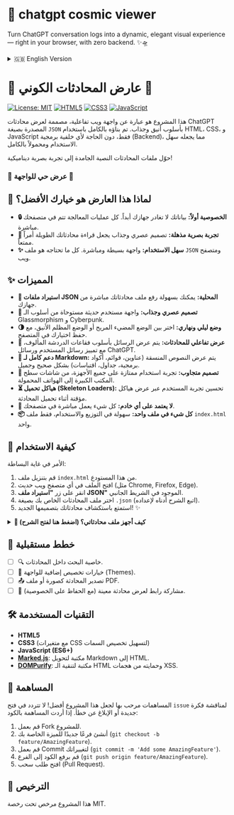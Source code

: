 #  🌌 chatgpt cosmic viewer
Turn ChatGPT conversation logs into a dynamic, elegant visual experience — right in your browser, with zero backend. ✨🛸

<details>
<summary>🇬🇧 English Version</summary>

# 🌌 Cosmic Conversation Viewer 🌌

This project is an interactive web interface designed to display exported ChatGPT conversations from a `JSON` file in a sleek and attractive manner. It's built entirely with vanilla HTML, CSS, and JavaScript, with no backend dependencies, making it fully portable and easy to use.

Transform your static conversation log files into a dynamic and visual experience!

### 🎨 Live Demo 🎨
<!--  Add a link to the live demo and a project screenshot/GIF here -->
<!-- Example: -->
<!-- ![Demo GIF](https://user-images.githubusercontent.com/username/repo/demo.gif) -->
**[🚀 Try it Live!](https://seif4d.github.io/chatgpt-cosmic-viewer/)** 

## 🤔 Why Choose This Viewer?

*   **🔒 Privacy First:** Your data never leaves your machine. All processing happens directly in your browser.
*   **🎨 Stunning Visual Experience:** A modern and engaging design that makes reading long conversations a pleasure.
*   **✨ Easy to Use:** A simple, straightforward interface. All you need is your JSON file and a web browser.

## ✨ Features

*   **📁 Local JSON File Import:** Easily upload your conversation file directly from your device.
*   **🎨 Modern & Attractive Design:** A UI inspired by Glassmorphism and Cyberpunk aesthetics.
*   **🌗 Light & Dark Mode:** Switch between a comfortable light theme and a sleek dark theme, with your preference saved locally.
*   **💬 Interactive Chat View:** Messages are displayed in the familiar chat bubble style, distinguishing between user and ChatGPT.
*   **📜 Full Markdown Support:** Renders formatted text (headings, lists, code blocks, etc.) correctly and beautifully.
*   **📱 Responsive Design:** A great user experience across all devices.
*   **⏳ Skeleton Loaders:** Enhances UX by displaying placeholders while conversations load.
*   **🚀 Zero Backend Dependency:** Everything runs in your browser.
*   **📦 Single File Application:** Easy to distribute and use—just one `index.html` file.

## 🚀 How to Use

1.  Download the `index.html` file from this repository.
2.  Open it in any modern web browser.
3.  Click the **"Import JSON File"** button.
4.  Select your `.json` conversation file (follow the guide below to prepare it).
5.  Enjoy your conversations in their new cosmic style! ✨

<details>
<summary><strong>📜 How to Prepare My Conversations File? (Click to expand)</strong></summary>

To convert your ChatGPT conversations into the required JSON format, follow these simple steps.

### 🧑‍🚀 Step 1: Export Your Data from ChatGPT

1.  Log in to [ChatGPT](https://chat.openai.com).
2.  Click your name in the bottom-left corner, then select **Settings**.
3.  Go to the **Data Controls** tab.
4.  Click **Export data**, then **Confirm export**.
5.  You will receive an email from OpenAI with a link to download your data.

### 📦 Step 2: Download and Unzip

1.  Open the email from OpenAI and click the **Download data export** link.
2.  Unzip the downloaded `.zip` file. You will find an important file named `chat.html` inside.

### 🪄 Step 3: The Conversion Magic (Run the Script)

1.  Open the `chat.html` file in a modern web browser (like Chrome or Firefox).
2.  Open the Developer Tools by pressing `F12` (or `Ctrl+Shift+I` / `Cmd+Opt+I`).
3.  Go to the **Console** tab.
4.  **Copy the entire code block below**, paste it into the console, and press `Enter`.

```javascript
// Paste the same JavaScript code from the Arabic section here.
(function() {
    const conversationNodes = document.querySelectorAll('body > div');
    const conversations = [];

    if (conversationNodes.length === 0) {
        alert("No conversation containers found. The structure of 'chat.html' might have changed.");
        return;
    }

    conversationNodes.forEach(node => {
        const titleNode = node.querySelector('h1, h2, h3, h4, h5, h6');
        const messageNodes = node.querySelectorAll('div > div:nth-child(2)');

        if (messageNodes.length > 0) {
            const conversation = {
                title: titleNode ? titleNode.textContent.trim() : `Conversation on ${new Date().toLocaleDateString()}`,
                messages: []
            };

            messageNodes.forEach(msgNode => {
                const authorNode = msgNode.querySelector('div:first-child');
                const contentNode = msgNode.querySelector('div:nth-child(2)');

                if (authorNode && contentNode) {
                    let author = authorNode.textContent.trim();
                    if (author.toLowerCase() === 'assistant') {
                        author = 'ChatGPT';
                    }

                    conversation.messages.push({
                        author: author,
                        content: contentNode.textContent.trim()
                    });
                }
            });

            if (conversation.messages.length > 0) {
                conversations.push(conversation);
            }
        }
    });

    if (conversations.length === 0) {
        alert("Extraction failed. Could not parse messages from the file.");
        return;
    }

    const jsonString = JSON.stringify(conversations, null, 2);
    const blob = new Blob([jsonString], { type: 'application/json' });
    const url = URL.createObjectURL(blob);
    const a = document.createElement('a');
    a.href = url;
    a.download = 'conversations.json';
    document.body.appendChild(a);
    a.click();
    document.body.removeChild(a);
    URL.revokeObjectURL(url);

    alert(`Success! ${conversations.length} conversations have been exported to 'conversations.json'. Check your downloads folder.`);
})();
```

The script will automatically create and download a file named **`conversations.json`**.

### 🌌 Step 4: Explore the Cosmos!

1.  Go back to the **"Cosmic Conversation Viewer"**.
2.  Click **"Import JSON File"**.
3.  Select the **`conversations.json`** file you just downloaded.
4.  Enjoy your conversations! ✨

</details>

## 🔮 Future Plans

*   [ ] 🔍 Search within conversations.
*   [ ] 🎨 More customization options and themes.
*   [ ] 📤 Export conversation as an image or PDF.
*   [ ] 🔗 Share a link to a specific conversation (while maintaining privacy).

## 🛠️ Tech Stack

*   **HTML5**
*   **CSS3** (with CSS Variables for theming)
*   **JavaScript (ES6+)**
*   **[Marked.js](https://marked.js.org/)**: For parsing Markdown to HTML.
*   **[DOMPurify](https://github.com/cure53/DOMPurify)**: For sanitizing HTML and preventing XSS.

## 🤝 Contributing

Contributions are welcome! Feel free to open an `issue` to discuss a new idea or report a bug. To contribute code:
1.  Fork the Project.
2.  Create your Feature Branch (`git checkout -b feature/AmazingFeature`).
3.  Commit your Changes (`git commit -m 'Add some AmazingFeature'`).
4.  Push to the Branch (`git push origin feature/AmazingFeature`).
5.  Open a Pull Request.

## 📜 License

This project is licensed under the MIT License.

</details>

# 🌌 عارض المحادثات الكوني 🌌

[![License: MIT](https://img.shields.io/badge/License-MIT-yellow.svg)](https://opensource.org/licenses/MIT)
[![HTML5](https://img.shields.io/badge/HTML5-E34F26?style=for-the-badge&logo=html5&logoColor=white)](https://developer.mozilla.org/en-US/docs/Web/Guide/HTML/HTML5)
[![CSS3](https://img.shields.io/badge/CSS3-1572B6?style=for-the-badge&logo=css3&logoColor=white)](https://www.w3.org/Style/CSS/Overview.en.html)
[![JavaScript](https://img.shields.io/badge/JavaScript-F7DF1E?style=for-the-badge&logo=javascript&logoColor=black)](https://developer.mozilla.org/en-US/docs/Web/JavaScript)

هذا المشروع هو عبارة عن واجهة ويب تفاعلية، مصممة لعرض محادثات ChatGPT المصدرة بصيغة `JSON` بأسلوب أنيق وجذاب. تم بناؤه بالكامل باستخدام HTML، CSS، و JavaScript فقط، دون الحاجة لأي خلفية برمجية (Backend)، مما يجعله سهل الاستخدام ومحمولاً بالكامل.

حوّل ملفات المحادثات النصية الجامدة إلى تجربة بصرية ديناميكية!

### 🎨 عرض حي للواجهة 🎨
<!--  ضع هنا رابط العرض الحي وصورة متحركة للمشروع -->
<!-- مثال: -->
<!-- ![Demo GIF](https://user-images.githubusercontent.com/username/repo/demo.gif) -->
<!-- **[🚀 جرب الواجهة الآن!](https://seif4d.github.io/chatgpt-cosmic-viewer/)** -->

## 🤔 لماذا هذا العارض هو خيارك الأفضل؟

*   **🔒 الخصوصية أولاً:** بياناتك لا تغادر جهازك أبداً. كل عمليات المعالجة تتم في متصفحك مباشرة.
*   **🎨 تجربة بصرية مذهلة:** تصميم عصري وجذاب يجعل قراءة محادثاتك الطويلة أمراً ممتعاً.
*   **✨ سهل الاستخدام:** واجهة بسيطة ومباشرة. كل ما تحتاجه هو ملف `JSON` ومتصفح ويب.

## ✨ المميزات

*   **📁 استيراد ملفات JSON المحلية:** يمكنك بسهولة رفع ملف محادثاتك مباشرة من جهازك.
*   **🎨 تصميم عصري وجذاب:** واجهة مستخدم حديثة مستوحاة من أسلوب الـ Glassmorphism و Cyberpunk.
*   **🌗 وضع ليلي ونهاري:** اختر بين الوضع المضيء المريح أو الوضع المظلم الأنيق، مع حفظ اختيارك في المتصفح.
*   **💬 عرض تفاعلي للمحادثات:** يتم عرض الرسائل بأسلوب فقاعات الدردشة المألوف، مع تمييز رسائل المستخدم ورسائل ChatGPT.
*   **📜 دعم كامل لـ Markdown:** يتم عرض النصوص المنسقة (عناوين، قوائم، أكواد برمجية، جداول، اقتباسات) بشكل صحيح وجميل.
*   **📱 تصميم متجاوب:** تجربة استخدام ممتازة على جميع الأجهزة، من شاشات سطح المكتب الكبيرة إلى الهواتف المحمولة.
*   **⏳ هياكل تحميل (Skeleton Loaders):** تحسين تجربة المستخدم عبر عرض هياكل مؤقتة أثناء تحميل المحادثة.
*   **🚀 لا يعتمد على أي خادم:** كل شيء يعمل مباشرة في متصفحك.
*   **📦 كل شيء في ملف واحد:** سهولة في التوزيع والاستخدام، فقط ملف `index.html` واحد.

## 🚀 كيفية الاستخدام

الأمر في غاية البساطة:
1.  قم بتنزيل ملف `index.html` من هذا المستودع.
2.  افتح الملف في أي متصفح ويب حديث (مثل Chrome, Firefox, Edge).
3.  انقر على زر **"استيراد ملف JSON"** الموجود في الشريط الجانبي.
4.  اختر ملف المحادثات الخاص بك بصيغة `.json` (اتبع الشرح أدناه لإعداده).
5.  استمتع باستكشاف محادثاتك بتصميمها الجديد! ✨

<details>
<summary><strong>📜 كيف أجهز ملف محادثاتي؟ (اضغط هنا لفتح الشرح)</strong></summary>

لتحويل محادثاتك من ChatGPT إلى صيغة JSON التي يفهمها التطبيق، اتبع هذه الخطوات البسيطة. لا تقلق، العملية أسهل مما تبدو!

### 🧑‍🚀 الخطوة الأولى: طلب بياناتك من ChatGPT

1.  افتح موقع [ChatGPT](https://chat.openai.com) وسجل دخولك.
2.  انقر على اسمك في الزاوية السفلية اليسرى، ثم اختر **Settings**.
3.  في نافذة الإعدادات، اذهب إلى **Data Controls**.
4.  اضغط على زر **Export data** ثم **Confirm export**.
5.  سيصلك بريد إلكتروني من OpenAI قريبًا يحتوي على رابط لتنزيل بياناتك.

### 📦 الخطوة الثانية: تحميل وفك ضغط الملف

1.  افتح بريدك الإلكتروني وابحث عن رسالة بعنوان "Your ChatGPT data export is ready".
2.  اضغط على رابط **Download data export** لتحميل ملف `.zip`.
3.  قم بفك الضغط عن هذا الملف. ستجد بداخله ملفًا مهمًا اسمه `chat.html`.

### 🪄 الخطوة الثالثة: سحر التحويل (تشغيل الكود)

1.  افتح ملف `chat.html` في متصفح ويب حديث (مثل Google Chrome أو Firefox).
2.  افتح "أدوات المطور" (Developer Tools) بالضغط على `F12` (أو `Ctrl+Shift+I` / `Cmd+Opt+I`).
3.  انتقل إلى تبويب **Console**.
4.  **انسخ الكود التالي بالكامل**، ثم الصقه في الـ Console واضغط `Enter`.

```javascript
(function() {
    const conversationNodes = document.querySelectorAll('body > div');
    const conversations = [];

    if (conversationNodes.length === 0) {
        alert("لم يتم العثور على أي محادثات. قد يكون هيكل ملف chat.html قد تغير.");
        return;
    }

    conversationNodes.forEach(node => {
        const titleNode = node.querySelector('h1, h2, h3, h4, h5, h6');
        const messageNodes = node.querySelectorAll('div > div:nth-child(2)');

        if (messageNodes.length > 0) {
            const conversation = {
                title: titleNode ? titleNode.textContent.trim() : `محادثة بتاريخ ${new Date().toLocaleDateString()}`,
                messages: []
            };

            messageNodes.forEach(msgNode => {
                const authorNode = msgNode.querySelector('div:first-child');
                const contentNode = msgNode.querySelector('div:nth-child(2)');

                if (authorNode && contentNode) {
                    let author = authorNode.textContent.trim();
                    if (author.toLowerCase() === 'assistant') {
                        author = 'ChatGPT';
                    }

                    conversation.messages.push({
                        author: author,
                        content: contentNode.textContent.trim()
                    });
                }
            });

            if (conversation.messages.length > 0) {
                conversations.push(conversation);
            }
        }
    });

    if (conversations.length === 0) {
        alert("فشل الاستخراج. لم نتمكن من تحليل الرسائل من الملف.");
        return;
    }

    const jsonString = JSON.stringify(conversations, null, 2);
    const blob = new Blob([jsonString], { type: 'application/json' });
    const url = URL.createObjectURL(blob);
    const a = document.createElement('a');
    a.href = url;
    a.download = 'conversations.json';
    document.body.appendChild(a);
    a.click();
    document.body.removeChild(a);
    URL.revokeObjectURL(url);

    alert(`نجاح! تم تصدير ${conversations.length} محادثة إلى ملف 'conversations.json'. تحقق من مجلد التنزيلات.`);
})();
```

بمجرد الضغط على `Enter`، سيقوم الكود تلقائيًا بإنشاء وتحميل ملف اسمه **`conversations.json`** إلى جهازك.

### 🌌 الخطوة الرابعة والأخيرة: استكشاف الكون!

1.  ارجع إلى واجهة **"عارض المحادثات الكوني"**.
2.  انقر على زر **"استيراد ملف JSON"**.
3.  اختر ملف **`conversations.json`** الذي قمت بتنزيله للتو.
4.  استمتع باستعراض محادثاتك بشكلها الجديد والمذهل! ✨

</details>

## 🔮 خطط مستقبلية

*   [ ] 🔍 خاصية البحث داخل المحادثات.
*   [ ] 🎨 خيارات تخصيص إضافية للواجهة (Themes).
*   [ ] 📤 تصدير المحادثة كصورة أو ملف PDF.
*   [ ] 🔗 مشاركة رابط لعرض محادثة معينة (مع الحفاظ على الخصوصية).

## 🛠️ التقنيات المستخدمة

*   **HTML5**
*   **CSS3** (مع متغيرات CSS لتسهيل تخصيص السمات)
*   **JavaScript (ES6+)**
*   **[Marked.js](https://marked.js.org/)**: مكتبة لتحويل Markdown إلى HTML.
*   **[DOMPurify](https://github.com/cure53/DOMPurify)**: مكتبة لتنقية الـ HTML وحمايته من هجمات XSS.

## 🤝 المساهمة

المساهمات مرحب بها لجعل هذا المشروع أفضل! لا تتردد في فتح `issue` لمناقشة فكرة جديدة أو الإبلاغ عن خطأ. إذا أردت المساهمة بالكود:
1.  قم بعمل Fork للمشروع.
2.  أنشئ فرعًا جديدًا للميزة الخاصة بك (`git checkout -b feature/AmazingFeature`).
3.  قم بعمل Commit لتغييراتك (`git commit -m 'Add some AmazingFeature'`).
4.  قم برفع الكود إلى الفرع (`git push origin feature/AmazingFeature`).
5.  افتح طلب سحب (Pull Request).

## 📜 الترخيص

هذا المشروع مرخص تحت رخصة MIT.
